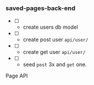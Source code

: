 ### saved-pages-back-end
- [ ] - create users db model
- [ ] - create post user `api/user/`
- [ ] - create get user `api/user/`
- [ ] - seed `post` 3x and `get` one.



Page API
